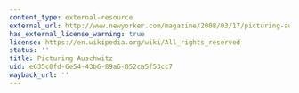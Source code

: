 ```yaml
---
content_type: external-resource
external_url: http://www.newyorker.com/magazine/2008/03/17/picturing-auschwitz
has_external_license_warning: true
license: https://en.wikipedia.org/wiki/All_rights_reserved
status: ''
title: Picturing Auschwitz
uid: e635c0fd-6e54-43b6-89a6-052ca5f53cc7
wayback_url: ''
---
```

